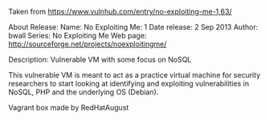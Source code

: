 Taken from https://www.vulnhub.com/entry/no-exploiting-me-1,63/

About Release:
    Name: No Exploiting Me: 1
    Date release: 2 Sep 2013
    Author: bwall
    Series: No Exploiting Me
    Web page: http://sourceforge.net/projects/noexploitingme/

Description:
Vulnerable VM with some focus on NoSQL

This vulnerable VM is meant to act as a practice virtual machine for security researchers to start looking at identifying and exploiting vulnerabilities in NoSQL, PHP and the underlying OS (Debian).

Vagrant box made by RedHatAugust
